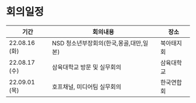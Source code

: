# 회의일정

| 기간           | 회의내용                     | 장소    |
| ------------ | ------------------------ | ----- |
| 22.08.16 (화) | NSD 청소년부장회의(한국,몽골,대만,일본) | 북아태지회 |
| 22.08.17 (수) | 삼육대학교 방문 및 실무회의          | 삼육대학교 |
| 22.09.01 (목) | 호프채널, 미디어팀 실무회의          | 한국연합회 |
